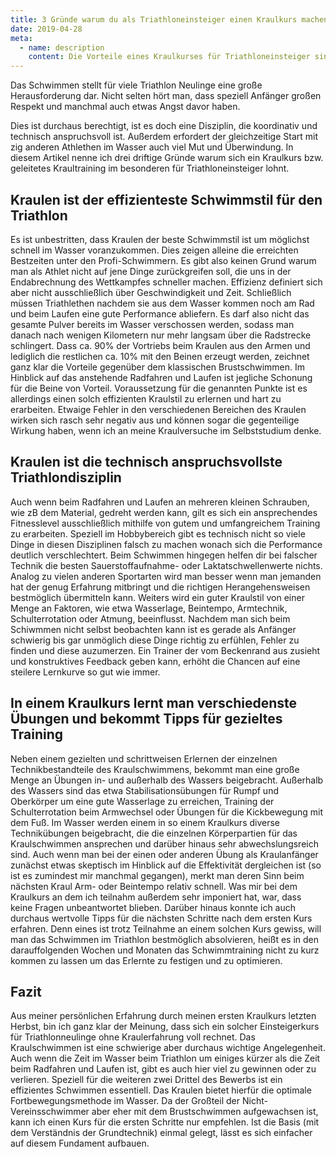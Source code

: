 ```yaml
---
title: 3 Gründe warum du als Triathloneinsteiger einen Kraulkurs machen sollst
date: 2019-04-28
meta:
  - name: description
    content: Die Vorteile eines Kraulkurses für Triathloneinsteiger sind vielfältig. Dieser Artikel nennt Details warum es sich lohnt.
---
```


Das Schwimmen stellt für viele Triathlon Neulinge eine große Herausforderung dar. Nicht selten hört man, dass speziell Anfänger großen Respekt und manchmal auch etwas Angst davor haben.

<!-- more -->

Dies ist durchaus berechtigt, ist es doch eine Disziplin, die koordinativ und technisch anspruchsvoll ist.
Außerdem erfordert der gleichzeitige Start mit zig anderen Athlethen im Wasser auch viel Mut und Überwindung. In diesem Artikel nenne ich drei driftige Gründe warum sich ein Kraulkurs bzw. geleitetes Kraultraining im besonderen für Triathloneinsteiger lohnt.

## Kraulen ist der effizienteste Schwimmstil für den Triathlon

Es ist unbestritten, dass Kraulen der beste Schwimmstil ist um möglichst schnell im Wasser voranzukommen. Dies zeigen alleine die erreichten Bestzeiten unter den Profi-Schwimmern. Es gibt also keinen Grund warum man als Athlet nicht auf jene Dinge zurückgreifen soll, die uns in der Endabrechnung des Wettkampfes schneller machen. Effizienz definiert sich aber nicht ausschließlich über Geschwindigkeit und Zeit. Schließlich müssen Triathlethen nachdem sie aus dem Wasser kommen noch am Rad und beim Laufen eine gute Performance abliefern. Es darf also nicht das gesamte Pulver bereits im Wasser verschossen werden, sodass man danach nach wenigen Kilometern nur mehr langsam über die Radstrecke schlingert. Dass ca. 90% der Vortriebs beim Kraulen aus den Armen und lediglich die restlichen ca. 10% mit den Beinen erzeugt werden, zeichnet ganz klar die Vorteile gegenüber dem klassischen Brustschwimmen. Im Hinblick auf das anstehende Radfahren und Laufen ist jegliche Schonung für die Beine von Vorteil. Voraussetzung für die genannten Punkte ist es allerdings einen solch effizienten Kraulstil zu erlernen und hart zu erarbeiten. Etwaige Fehler in den verschiedenen Bereichen des Kraulen wirken sich rasch sehr negativ aus und können sogar die gegenteilige Wirkung haben, wenn ich an meine Kraulversuche im Selbststudium denke.

## Kraulen ist die technisch anspruchsvollste Triathlondisziplin

Auch wenn beim Radfahren und Laufen an mehreren kleinen Schrauben, wie zB dem Material, gedreht werden kann, gilt es sich ein ansprechendes Fitnesslevel ausschließlich mithilfe von gutem und umfangreichem Training zu erarbeiten. Speziell im Hobbybereich gibt es technisch nicht so viele Dinge in diesen Disziplinen falsch zu machen wonach sich die Performance deutlich verschlechtert. Beim Schwimmen hingegen helfen dir bei falscher Technik die besten Sauerstoffaufnahme- oder Laktatschwellenwerte nichts. Analog zu vielen anderen Sportarten wird man besser wenn man jemanden hat der genug Erfahrung mitbringt und die richtigen Herangehensweisen bestmöglich übermitteln kann. Weiters wird ein guter Kraulstil von einer Menge an Faktoren, wie etwa Wasserlage, Beintempo, Armtechnik, Schulterrotation oder Atmung, beeinflusst. Nachdem man sich beim Schiwmmen nicht selbst beobachten kann ist es gerade als Anfänger schwierig bis gar unmöglich diese Dinge richtig zu erfühlen, Fehler zu finden und diese auzumerzen. Ein Trainer der vom Beckenrand aus zusieht und konstruktives Feedback geben kann, erhöht die Chancen auf eine steilere Lernkurve so gut wie immer.

## In einem Kraulkurs lernt man verschiedenste Übungen und bekommt Tipps für gezieltes Training

Neben einem gezielten und schrittweisen Erlernen der einzelnen Technikbestandteile des Kraulschwimmens, bekommt man eine große Menge an Übungen in- und außerhalb des Wassers beigebracht. Außerhalb des Wassers sind das etwa Stabilisationsübungen für Rumpf und Oberkörper um eine gute Wasserlage zu erreichen, Training der Schulterrotation beim Armwechsel oder Übungen für die Kickbewegung mit dem Fuß. Im Wasser werden einem in so einem Kraulkurs diverse Technikübungen beigebracht, die die einzelnen Körperpartien für das Kraulschwimmen ansprechen und darüber hinaus sehr abwechslungsreich sind. Auch wenn man bei der einen oder anderen Übung als Kraulanfänger zunächst etwas skeptisch im Hinblick auf die Effektivität dergleichen ist (so ist es zumindest mir manchmal gegangen), merkt man deren Sinn beim nächsten Kraul Arm- oder Beintempo relativ schnell. Was mir bei dem Kraulkurs an dem ich teilnahm außerdem sehr imponiert hat, war, dass keine Fragen unbeantwortet blieben. Darüber hinaus konnte ich auch durchaus wertvolle Tipps für die nächsten Schritte nach dem ersten Kurs erfahren. Denn eines ist trotz Teilnahme an einem solchen Kurs gewiss, will man das Schwimmen im Triathlon bestmöglich absolvieren, heißt es in den darauffolgenden Wochen und Monaten das Schwimmtraining nicht zu kurz kommen zu lassen um das Erlernte zu festigen und zu optimieren.

## Fazit

Aus meiner persönlichen Erfahrung durch meinen ersten Kraulkurs letzten Herbst, bin ich ganz klar der Meinung, dass sich ein solcher Einsteigerkurs für Triathlonneulinge ohne Kraulerfahrung voll rechnet. Das Kraulschwimmen ist eine schwierige aber durchaus wichtige Angelegenheit. Auch wenn die Zeit im Wasser beim Triathlon um einiges kürzer als die Zeit beim Radfahren und Laufen ist, gibt es auch hier viel zu gewinnen oder zu verlieren. Speziell für die weiteren zwei Drittel des Bewerbs ist ein effizientes Schwimmen essentiell. Das Kraulen bietet hierfür die optimale Fortbewegungsmethode im Wasser. Da der Großteil der Nicht-Vereinsschwimmer aber eher mit dem Brustschwimmen aufgewachsen ist, kann ich einen Kurs für die ersten Schritte nur empfehlen. Ist die Basis (mit dem Verständnis der Grundtechnik) einmal gelegt, lässt es sich einfacher auf diesem Fundament aufbauen.
